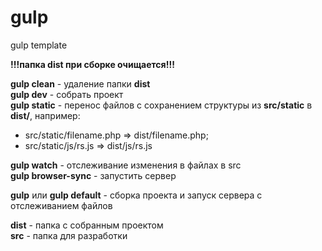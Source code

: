 # gulp
gulp template

**!!!папка dist при сборке очищается!!!**

**gulp clean** - удаление папки **dist**<br />
**gulp dev** - собрать проект<br />
**gulp static** - перенос файлов с сохранением структуры из **src/static** в **dist/**,
  например: 
+ src/static/filename.php => dist/filename.php; 
+ src/static/js/rs.js => dist/js/rs.js<br />

**gulp watch** - отслеживание изменения в файлах в src<br />
**gulp browser-sync** - запустить сервер<br />

**gulp** или **gulp default** - сборка проекта и запуск сервера с отслеживанием файлов<br />

**dist** - папка с собранным проектом<br />
**src** - папка для разработки<br />
